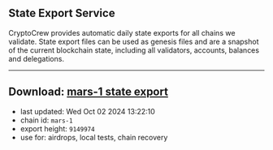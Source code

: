## State Export Service
CryptoCrew provides automatic daily state exports for all chains we validate. State export files can be used as genesis files and are a snapshot of the current blockchain state, including all validators, accounts, balances and delegations.

---
**Download: [mars-1 state export](https://dl-eu2.ccvalidators.com/SERVICE/mars/mars-1_export_9149974.json)**
---

- last updated: Wed Oct 02 2024 13:22:10
- chain id: `mars-1`
- export height: `9149974`
- use for: airdrops, local tests, chain recovery
